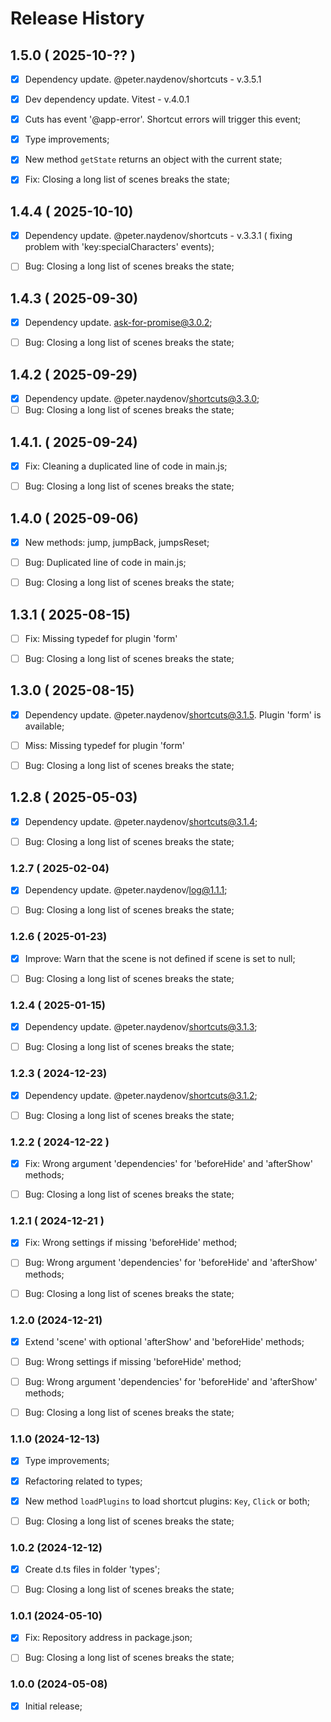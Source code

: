 # Release History


## 1.5.0 ( 2025-10-?? )
- [x] Dependency update. @peter.naydenov/shortcuts - v.3.5.1
- [x] Dev dependency update. Vitest - v.4.0.1
- [x] Cuts has event '@app-error'. Shortcut errors will trigger this event;
- [x] Type improvements;
- [x] New method `getState` returns an object with the current state;
- [x] Fix: Closing a long list of scenes breaks the state;




## 1.4.4 ( 2025-10-10)
- [x] Dependency update. @peter.naydenov/shortcuts - v.3.3.1 ( fixing problem with 'key:specialCharacters' events);
- [ ] Bug: Closing a long list of scenes breaks the state;



## 1.4.3 ( 2025-09-30)
- [x] Dependency update. ask-for-promise@3.0.2;
- [ ] Bug: Closing a long list of scenes breaks the state;



## 1.4.2 ( 2025-09-29)
- [x] Dependency update. @peter.naydenov/shortcuts@3.3.0;
- [ ] Bug: Closing a long list of scenes breaks the state;

## 1.4.1. ( 2025-09-24)
- [x] Fix: Cleaning a duplicated line of code in main.js;
- [ ] Bug: Closing a long list of scenes breaks the state;



## 1.4.0 ( 2025-09-06)
- [x] New methods: jump, jumpBack, jumpsReset;
- [ ] Bug: Duplicated line of code in main.js;
- [ ] Bug: Closing a long list of scenes breaks the state;



## 1.3.1 ( 2025-08-15)
- [ ] Fix: Missing typedef for plugin 'form'
- [ ] Bug: Closing a long list of scenes breaks the state;



## 1.3.0 ( 2025-08-15)
- [x] Dependency update. @peter.naydenov/shortcuts@3.1.5. Plugin 'form' is available;
- [ ] Miss: Missing typedef for plugin 'form'
- [ ] Bug: Closing a long list of scenes breaks the state;



## 1.2.8 ( 2025-05-03)
- [x] Dependency update. @peter.naydenov/shortcuts@3.1.4;
- [ ] Bug: Closing a long list of scenes breaks the state;


### 1.2.7 ( 2025-02-04)
- [x] Dependency update. @peter.naydenov/log@1.1.1;
- [ ] Bug: Closing a long list of scenes breaks the state;


### 1.2.6 ( 2025-01-23)
- [x] Improve: Warn that the scene is not defined if scene is set to null;
- [ ] Bug: Closing a long list of scenes breaks the state;


### 1.2.4 ( 2025-01-15)
- [x] Dependency update. @peter.naydenov/shortcuts@3.1.3;
- [ ] Bug: Closing a long list of scenes breaks the state;


### 1.2.3 ( 2024-12-23)
- [x] Dependency update. @peter.naydenov/shortcuts@3.1.2;
- [ ] Bug: Closing a long list of scenes breaks the state;


### 1.2.2 ( 2024-12-22 )
- [x] Fix: Wrong argument 'dependencies' for 'beforeHide' and 'afterShow' methods;
- [ ] Bug: Closing a long list of scenes breaks the state;


### 1.2.1 ( 2024-12-21 )
- [x] Fix: Wrong settings if missing 'beforeHide' method;
- [ ] Bug: Wrong argument 'dependencies' for 'beforeHide' and 'afterShow' methods;
- [ ] Bug: Closing a long list of scenes breaks the state;



### 1.2.0 (2024-12-21)
- [x] Extend 'scene' with optional 'afterShow' and 'beforeHide' methods;
- [ ] Bug: Wrong settings if missing 'beforeHide' method;
- [ ] Bug: Wrong argument 'dependencies' for 'beforeHide' and 'afterShow' methods;
- [ ] Bug: Closing a long list of scenes breaks the state;


### 1.1.0 (2024-12-13)
- [x] Type improvements;
- [x] Refactoring related to types;
- [x] New method `loadPlugins` to load shortcut plugins: `Key`, `Click` or both;
- [ ] Bug: Closing a long list of scenes breaks the state;



### 1.0.2 (2024-12-12)
- [x] Create d.ts files in folder 'types';
- [ ] Bug: Closing a long list of scenes breaks the state;



### 1.0.1 (2024-05-10)
- [x] Fix: Repository address in package.json;
- [ ] Bug: Closing a long list of scenes breaks the state;



### 1.0.0 (2024-05-08)
- [x] Initial release;


